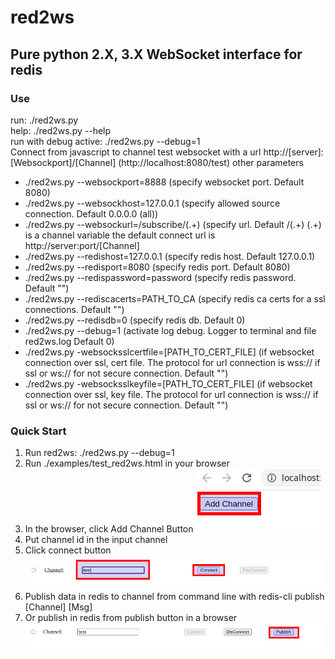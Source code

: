 # red2ws
<h2>Pure python 2.X, 3.X WebSocket interface for redis</h2>
<h3>Use</h3>
run: ./red2ws.py
<br>
help: ./red2ws.py --help
<br>
run with debug active: ./red2ws.py --debug=1 
<br>
Connect from javascript to channel test websocket with a url http://[server]:[Websockport]/[Channel]  (http://localhost:8080/test)
other parameters
<ul>
  <li>./red2ws.py --websockport=8888 (specify websocket port. Default 8080)</li>
  <li>./red2ws.py --websockhost=127.0.0.1 (specify allowed source connection. Default 0.0.0.0 (all))</li>
  <li>./red2ws.py --websockurl=/subscribe/(.+) (specify url. Default /(.+) (.+) is a channel variable the default connect url is http://server:port/[Channel]</li>
  <li>./red2ws.py --redishost=127.0.0.1 (specify redis host. Default 127.0.0.1)</li>
  <li>./red2ws.py --redisport=8080 (specify redis port. Default 8080)</li>
  <li>./red2ws.py --redispassword=password (specify redis password. Default "")</li>
  <li>./red2ws.py --rediscacerts=PATH_TO_CA (specify redis ca certs for a ssl connections. Default "")</li>
  <li>./red2ws.py --redisdb=0 (specify redis db. Default 0)</li>
  <li>./red2ws.py --debug=1 (activate log debug. Logger to terminal and file red2ws.log Default 0)</li>
  <li>./red2ws.py -websocksslcertfile=[PATH_TO_CERT_FILE] (if websocket connection over ssl, cert file. The protocol for url connection is wss:// if ssl or ws:// for not secure connection. Default "")</li>
<li>./red2ws.py -websocksslkeyfile=[PATH_TO_CERT_FILE] (if websocket connection over ssl, key file. The protocol for url connection is wss:// if ssl or ws:// for not secure connection. Default "")</li>
</ul>

<h3>Quick Start</h3>
<ol>
  <li>Run red2ws: ./red2ws.py --debug=1</li>
  <li>Run ./examples/test_red2ws.html in your browser</li>
  <li>In the browser, click Add Channel Button <img src="https://raw.githubusercontent.com/ricardmaso/red2ws/master/img/Selecci%C3%B3n_194.png"></li>
  <li>Put channel id in the input channel</li>
  <li>Click connect button <img src="https://raw.githubusercontent.com/ricardmaso/red2ws/master/img/Selecci%C3%B3n_195.png"></li>
  <li>Publish data in redis to channel from command line with redis-cli publish [Channel] [Msg]</li>
  <li>Or publish in redis from publish button in a browser <img src="https://raw.githubusercontent.com/ricardmaso/red2ws/master/img/Selecci%C3%B3n_196.png"></li>
</ol>

